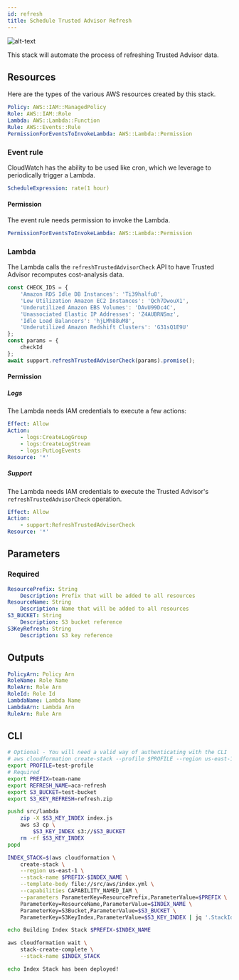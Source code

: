 ```yaml
---
id: refresh
title: Schedule Trusted Advisor Refresh
---
```


![alt-text](/automated-cloud-advisor/img/trusted_advisor.png)

This stack will automate the process of refreshing Trusted Advisor data.

## Resources

Here are the types of the various AWS resources created by this stack.

```yml
Policy: AWS::IAM::ManagedPolicy
Role: AWS::IAM::Role
Lambda: AWS::Lambda::Function
Rule: AWS::Events::Rule
PermissionForEventsToInvokeLambda: AWS::Lambda::Permission
```

### Event rule

CloudWatch has the ability to be used like cron, which we leverage to periodically trigger a Lambda.

```yml
ScheduleExpression: rate(1 hour)
```

#### Permission

The event rule needs permission to invoke the Lambda.

```yml
PermissionForEventsToInvokeLambda: AWS::Lambda::Permission
```

### Lambda

The Lambda calls the `refreshTrustedAdvisorCheck` API to have Trusted Advisor recomputes cost-analysis data.

```js
const CHECK_IDS = {
    'Amazon RDS Idle DB Instances': 'Ti39halfu8',
    'Low Utilization Amazon EC2 Instances': 'Qch7DwouX1',
    'Underutilized Amazon EBS Volumes': 'DAvU99Dc4C',
    'Unassociated Elastic IP Addresses': 'Z4AUBRNSmz',
    'Idle Load Balancers': 'hjLMh88uM8',
    'Underutilized Amazon Redshift Clusters': 'G31sQ1E9U'
};
const params = {
    checkId
};
await support.refreshTrustedAdvisorCheck(params).promise();
```

#### Permission

##### Logs

The Lambda needs IAM credentials to execute a few actions:

```yml
Effect: Allow
Action:
    - logs:CreateLogGroup
    - logs:CreateLogStream
    - logs:PutLogEvents
Resource: '*'
```

##### Support

The Lambda needs IAM credentials to execute the Trusted Advisor's `refreshTrustedAdvisorCheck` operation.

```yml
Effect: Allow
Action:
    - support:RefreshTrustedAdvisorCheck
Resource: '*'
```

## Parameters

### Required

```yml
ResourcePrefix: String
    Description: Prefix that will be added to all resources
ResourceName: String
    Description: Name that will be added to all resources
S3_BUCKET: String
    Description: S3 bucket reference
S3KeyRefresh: String
    Description: S3 key reference
```

## Outputs

```yml
PolicyArn: Policy Arn
RoleName: Role Name
RoleArn: Role Arn
RoleId: Role Id
LambdaName: Lambda Name
LambdaArn: Lambda Arn
RuleArn: Rule Arn
```

## CLI

```bash
# Optional - You will need a valid way of authenticating with the CLI
# aws cloudformation create-stack --profile $PROFILE --region us-east-1 ...
export PROFILE=test-profile
# Required
export PREFIX=team-name
export REFRESH_NAME=aca-refresh
export S3_BUCKET=test-bucket
export S3_KEY_REFRESH=refresh.zip

pushd src/lambda
    zip -X $S3_KEY_INDEX index.js
    aws s3 cp \
        $S3_KEY_INDEX s3://$S3_BUCKET
    rm -rf $S3_KEY_INDEX
popd

INDEX_STACK=$(aws cloudformation \
    create-stack \
    --region us-east-1 \
    --stack-name $PREFIX-$INDEX_NAME \
    --template-body file://src/aws/index.yml \
    --capabilities CAPABILITY_NAMED_IAM \
    --parameters ParameterKey=ResourcePrefix,ParameterValue=$PREFIX \
    ParameterKey=ResourceName,ParameterValue=$INDEX_NAME \
    ParameterKey=S3Bucket,ParameterValue=$S3_BUCKET \
    ParameterKey=S3KeyIndex,ParameterValue=$S3_KEY_INDEX | jq '.StackId' | tr -d '"')

echo Building Index Stack $PREFIX-$INDEX_NAME

aws cloudformation wait \
    stack-create-complete \
    --stack-name $INDEX_STACK

echo Index Stack has been deployed!
```
